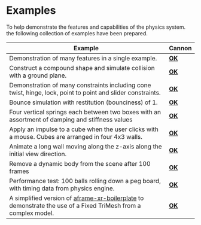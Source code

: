 # Examples

To help demonstrate the features and capabilities of the physics system.
the following collection of examples have been prepared.


| Example                                                      | Cannon                                 |
| ------------------------------------------------------------ | -------------------------------------- |
| Demonstration of many features in a single example.          | [**OK**](sandbox.html)     |
| Construct a compound shape and simulate collision with a ground plane. | [**OK**](compound.html)     |
| Demonstration of many constraints including cone twist, hinge, lock, point to point and slider constraints. | [**OK**](constraints.html) |
| Bounce simulation with restitution (bounciness) of 1. | [**OK**](materials.html)   |
| Four vertical springs each between two boxes with an assortment of damping and stiffness values | [**OK**](spring.html)     |
| Apply an impulse to a cube when the user clicks with a mouse. Cubes are arranged in four 4x3 walls. | [**OK**](stress.html)      |
| Animate a long wall moving along the z-axis along the initial view direction. | [**OK**](sweeper.html)     |
| Remove a dynamic body from the scene after 100 frames | [**OK**](ttl.html)         |
| Performance test: 100 balls rolling down a peg board, with timing data from physics engine. | [**OK**](perf.html) |
| A simplified version of [aframe-xr-boilerplate](https://github.com/AdaRoseCannon/aframe-xr-boilerplate) to demonstrate the use of a Fixed TriMesh from a complex model. | [**OK**](aframe-xr-boilerplate/) |


